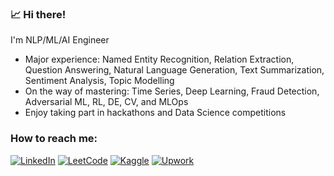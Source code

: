 ### &#x1f4c8;  Hi there!

I'm NLP/ML/AI Engineer

- Major experience: Named Entity Recognition, Relation Extraction, Question Answering, Natural Language Generation, Text Summarization, Sentiment Analysis, Topic Modelling
- On the way of mastering: Time Series, Deep Learning, Fraud Detection, Adversarial ML, RL, DE, CV, and MLOps
- Enjoy taking part in hackathons and Data Science competitions

### How to reach me: 

[![LinkedIn](https://img.shields.io/badge/linkedin-%230077B5.svg?style=for-the-badge&logo=linkedin&logoColor=white)](https://www.linkedin.com/in/sofiia-shaposhnikova-9854931b7)
[![LeetCode](https://img.shields.io/badge/LeetCode-000000?style=for-the-badge&logo=LeetCode&logoColor=#d16c06)](https://leetcode.com/sofi16616/)
[![Kaggle](https://img.shields.io/badge/Kaggle-035a7d?style=for-the-badge&logo=kaggle&logoColor=white)](https://www.kaggle.com/sofishaposhnikova)
[![Upwork](https://img.shields.io/badge/UpWork-6FDA44?style=for-the-badge&logo=Upwork&logoColor=white)](https://www.upwork.com/freelancers/~01a0f3397a94d7da27)

<!--
### GitHub Stats:

<a href="https://github.com/zhao9797">
    <img align="left" width="45%" src="https://github-readme-stats.vercel.app/api?username=Teasotea&theme=nightowl&show_icons=true" />
</a>


**Teasotea/Teasotea** is a ✨ _special_ ✨ repository because its `README.md` (this file) appears on your GitHub profile.

Here are some ideas to get you started:

- 🔭 I’m currently working on ...
- 🌱 I’m currently learning ...
- 👯 I’m looking to collaborate on ...
- 🤔 I’m looking for help with ...
- 💬 Ask me about ...
- 📫 How to reach me: ...
- 😄 Pronouns: ...
- ⚡ Fun fact: ...


![Gmail](https://img.shields.io/badge/Gmail-D14836?style=for-the-badge&logo=gmail&logoColor=white) sofi16616@gmail.com

-->
